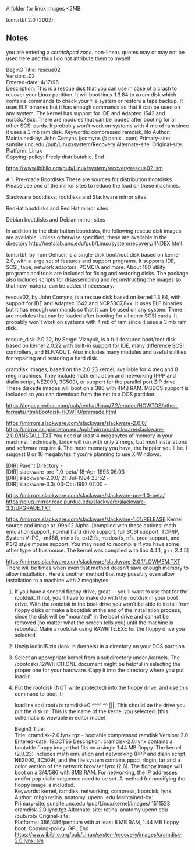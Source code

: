 A folder for linux images <2MB

tomsrtbt 2.0 (2002)

Notes 
--
you are entering a *scratchpad zone.* non-linear. quotes may or may not be used here and thus I do not attribute them to myself 

Begin3
Title:  rescue02          
Version: .02        
Entered-date: 4/17/96  
Description: This is a rescue disk that you can use in case of a crash to
recover your Linux partition. It will boot linux 1.3.84 to a ram disk which
contains commands to check your file system or restore a tape backup. It
uses ELF binaries but it has enough commands so that it can be used on
any system. The kernel has support for IDE and Adaptec 1542 and ncr53c7,8xx.
There are modules that can be loaded after booting for all other SCSI cards.
It probably won't work on systems with 4 mb of ram since it uses a 3 mb ram
disk.
Keywords: compressed ramdisk, lilo
Author:         
Maintained-by:  John Comyns (jcomyns @ panix . com)
Primary-site:   sunsite.unc.edu /pub/Linux/system/Recovery
Alternate-site: 
Original-site:  
Platform:  Linux     
Copying-policy: Freely distributable.
End

https://www.ibiblio.org/pub/Linux/system/recovery/rescue02.lsm

A.1. Pre-made Bootdisks
These are sources for distribution bootdisks. Please use one of the mirror sites to reduce the load on these machines.

Slackware bootdisks, rootdisks and Slackware mirror sites

RedHat bootdisks and Red Hat mirror sites

Debian bootdisks and Debian mirror sites

In addition to the distribution bootdisks, the following rescue disk images are available. Unless otherwise specified, these are available in the directory http://metalab.unc.edu/pub/Linux/system/recovery/!INDEX.html

tomsrtbt, by Tom Oehser, is a single-disk boot/root disk based on kernel 2.0, with a large set of features and support programs. It supports IDE, SCSI, tape, network adaptors, PCMCIA and more. About 100 utility programs and tools are included for fixing and restoring disks. The package also includes scripts for disassembling and reconstructing the images so that new material can be added if necessary.

rescue02, by John Comyns, is a rescue disk based on kernel 1.3.84, with support for IDE and Adaptec 1542 and NCR53C7,8xx. It uses ELF binaries but it has enough commands so that it can be used on any system. There are modules that can be loaded after booting for all other SCSI cards. It probably won't work on systems with 4 mb of ram since it uses a 3 mb ram disk.

resque_disk-2.0.22, by Sergei Viznyuk, is a full-featured boot/root disk based on kernel 2.0.22 with built-in support for IDE, many difference SCSI controllers, and ELF/AOUT. Also includes many modules and useful utilities for repairing and restoring a hard disk.

cramdisk images, based on the 2.0.23 kernel, available for 4 meg and 8 meg machines. They include math emulation and networking (PPP and dialin script, NE2000, 3C509), or support for the parallel port ZIP drive. These diskette images will boot on a 386 with 4MB RAM. MSDOS support is included so you can download from the net to a DOS partition.

https://legacy.redhat.com/pub/redhat/linux/7.2/en/doc/HOWTOS/other-formats/html/Bootdisk-HOWTO/premade.html

https://mirrors.slackware.com/slackware/slackware-2.0.0/
https://mirror.cs.princeton.edu/pub/mirrors/slackware/slackware-2.0.0/INSTALL.TXT
You need at least 4 megabytes of memory in your machine. Technically,
  Linux will run with only 2 megs, but most installations and software
  require 4. The more memory you have, the happier you'll be. I suggest
  8 or 16 megabytes if you're planning to use X-Windows.

  [DIR]	Parent Directory	 	-	 	 
[DIR]	slackware-pre-1.0-beta/	18-Apr-1993 06:03	-	 	 
[DIR]	slackware-2.0.0/	21-Jul-1994 23:52	-	 	 
[DIR]	slackware-3.3/	03-Oct-1997 07:00	-	 

https://mirrors.slackware.com/slackware/slackware-pre-1.0-beta/
https://plug-mirror.rcac.purdue.edu/slackware/slackware-3.3/UPGRADE.TXT

https://mirrors.slackware.com/slackware/slackware-1.01/RELEASE
  Kernel source and image at .99pl12 Alpha.
    [compiled with these options: math emulation support, normal hard drive
    support, full SCSI support, TCP/IP, System V IPC, -m486, minix fs, ext2 fs,
    msdos fs, nfs, proc support, and PS/2 style mouse support. You may need to
    recompile if you have some other type of busmouse. The kernel was compiled 
    with libc 4.4.1, g++ 2.4.5]


https://mirrors.slackware.com/slackware/slackware-2.0.1/LOWMEM.TXT
    There will be times when even that method doesn't save enough memory to allow
installation. Here's another method that may possibly even allow installation
to a machine with 2 megabytes:

1. If you have a second floppy drive, great -- you'll want to use that for the
   rootdisk. If not, you'll have to make do with the rootdisk in your boot
   drive. With the rootdisk in the boot drive you won't be able to install from
   floppy disks or make a bootdisk at the end of the installation process, 
   since the disk will be "mounted" in the boot drive and cannot be removed (no
   matter what the screen tells you) until the machine is rebooted. Make a 
   rootdisk using RAWRITE.EXE for the floppy drive you selected.
2. Unzip lodlin15.zip (look in /kernels) in a directory on your DOS partition.
3. Select an appropriate kernel from a subdirectory under /kernels. The
   /bootdsks.12/WHICH.ONE document might be helpful in selecting the proper
   one for your hardware. Copy it into the directory where you put loadlin.
4. Put the rootdisk (NOT write protected) into the floppy drive, and use this
   command to boot it:

   loadlinx scsi root=b: ramdisk=0
            ^^^^      ^^
            ||||      This should be the drive you put the disk in.
            This is the name of the kernel you selected. [this schematic is viewable in editor mode]

   Begin3
Title:          
Title:		cramdisk-2.0.lynx.tgz - bootable compressed ramdisk 
Version:	2.0
Entered-date:	19OCT96
Description:	cramdisk-2.0.lynx contains a bootable floppy image that fits 
		on a single 1.44 MB floppy. The kernel (2.0.23) includes 
		math emulation and networking (PPP and dialin script, 
		NE2000, 3C509), and the file system contains pppd, rlogin, 
		tar and a color version of the network browser lynx (2.6). 
		The floppy image will boot on a 3/4/586 with 8MB RAM. 
		For networking, the IP addresses and/or ppp dialin 
		sequence need to be set. A method for modifying the 
		floppy image is included.  
Keywords:	kernel, ramdisk, networking, compress, bootdisk, lynx
Author:		rob@ retina. anatomy. upenn. edu 
Maintained-by:  
Primary-site:	sunsite.unc.edu /pub/Linux/kernel/images/
		1511523 cramdisk-2.0.lynx.tgz
Alternate-site:	retina. anatomy.upenn.edu /pub/rob/
Original-site:  
Platforms:	386/486/pentium with at least 8 MB RAM, 1.44 MB floppy boot.
Copying-policy: GPL
End
https://www.ibiblio.org/pub/Linux/system/recovery/images/cramdisk-2.0.lynx.lsm
